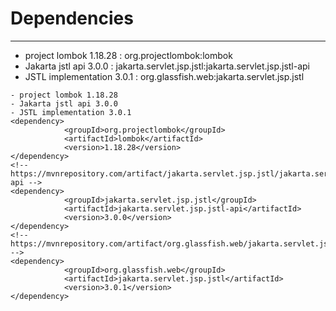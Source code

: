 # Dependencies
---

* project lombok 1.18.28 : org.projectlombok:lombok
* Jakarta jstl api 3.0.0 : jakarta.servlet.jsp.jstl:jakarta.servlet.jsp.jstl-api
* JSTL implementation 3.0.1 : org.glassfish.web:jakarta.servlet.jsp.jstl

```
- project lombok 1.18.28
- Jakarta jstl api 3.0.0
- JSTL implementation 3.0.1
<dependency>
            <groupId>org.projectlombok</groupId>
            <artifactId>lombok</artifactId>
            <version>1.18.28</version>
</dependency>
<!-- https://mvnrepository.com/artifact/jakarta.servlet.jsp.jstl/jakarta.servlet.jsp.jstl-api -->
<dependency>
            <groupId>jakarta.servlet.jsp.jstl</groupId>
            <artifactId>jakarta.servlet.jsp.jstl-api</artifactId>
            <version>3.0.0</version>
</dependency>
<!-- https://mvnrepository.com/artifact/org.glassfish.web/jakarta.servlet.jsp.jstl -->
<dependency>
            <groupId>org.glassfish.web</groupId>
            <artifactId>jakarta.servlet.jsp.jstl</artifactId>
            <version>3.0.1</version>
</dependency>
```
